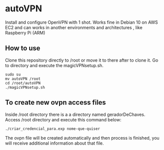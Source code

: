 # autoVPN
Install and configure OpenVPN with 1 shot.
Works fine in Debian 10 on AWS EC2 and can works in another environments and architectures , like Raspberry Pi (ARM)

## How to use
Clone this repository directly to /root or move it to there after to clone it.
Go to directory and execute the magicVPNsetup.sh.

```
sudo su
mv autoVPN /root
cd /root/autoVPN
./magicVPNsetup.sh
```

## To create new ovpn access files
Inside /root directory there is a a directory named geradorDeChaves.
Access /root directory and execute this command below:
```
./criar_credencial_para.exp nome-que-quiser
```
The ovpn file will be created automatically and then process is finished, you will receive additional information about that file.

